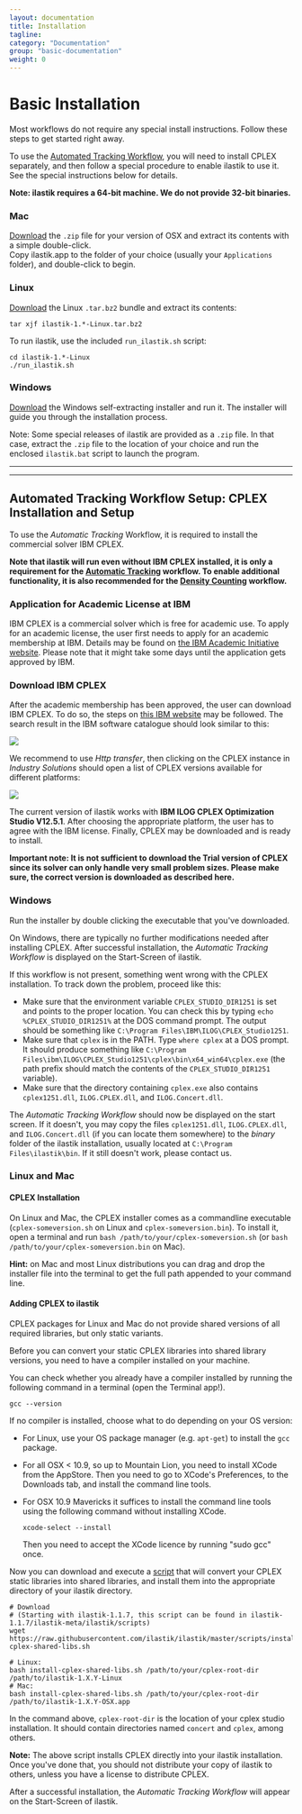 ```yaml
---
layout: documentation
title: Installation
tagline: 
category: "Documentation"
group: "basic-documentation"
weight: 0
---
```


# Basic Installation

Most workflows do not require any special install instructions.  Follow these steps to get started right away.

To use the [Automated Tracking Workflow]({{baseurl}}/documentation/tracking/tracking.html), you will need to 
install CPLEX separately, and then follow a special procedure to enable ilastik to use it.  
See the special instructions below for details.

**Note: ilastik requires a 64-bit machine.  We do not provide 32-bit binaries.**

### Mac

[Download]({{site.baseurl}}/download.html) the `.zip` file for your version of OSX and extract its contents with a simple double-click.  
Copy ilastik.app to the folder of your choice (usually your `Applications` folder), and double-click to begin. 

### Linux

[Download]({{site.baseurl}}/download.html) the Linux `.tar.bz2` bundle and extract its contents:

    tar xjf ilastik-1.*-Linux.tar.bz2

To run ilastik, use the included `run_ilastik.sh` script:

    cd ilastik-1.*-Linux
    ./run_ilastik.sh

### Windows

[Download]({{site.baseurl}}/download.html) the Windows self-extracting installer and run it.
The installer will guide you through the installation process.

Note: Some special releases of ilastik are provided as a `.zip` file.  In that case, extract the 
`.zip` file to the location of your choice and run the enclosed `ilastik.bat` script to launch the program.

-----------------

-----------------

## Automated Tracking Workflow Setup: CPLEX Installation and Setup<a name="cplex-setup"></a>

To use the *Automatic Tracking* Workflow, it is required to install the commercial solver IBM CPLEX. 

**Note that ilastik will run even without IBM CPLEX installed, it is only a requirement for the [Automatic Tracking]({{baseurl}}/documentation/tracking/tracking.html) workflow.
To enable additional functionality, it is also recommended for the [Density Counting]({{baseurl}}/documentation/counting/counting.html) workflow.**

### Application for Academic License at IBM

IBM CPLEX is a commercial solver which is free for academic use.
To apply for an academic license, the user first needs to apply for an 
academic membership at IBM. Details may be found on
[the IBM Academic Initiative website](http://www-03.ibm.com/ibm/university/academic/pub/page/membership).
Please note that it might take some days until the application gets approved by IBM.

### Download IBM CPLEX

After the academic membership has been approved, the user can download IBM CPLEX. To do so, 
the steps on [this IBM website](http://www-03.ibm.com/ibm/university/academic/pub/jsps/assetredirector.jsp?asset_id=1070)
may be followed. 
The search result in the IBM software catalogue should look similar to this:

<a href="./fig/ibm_search_result.jpg" data-toggle="lightbox">
<img src="./fig/ibm_search_result.jpg" class="img-responsive"></a>

We recommend to use *Http transfer*, then clicking on the CPLEX instance in *Industry Solutions* should open
a list of CPLEX versions available for different platforms:

<a href="./fig/cplex_result.jpg" data-toggle="lightbox">
<img src="./fig/cplex_result.jpg" class="img-responsive"></a>

The current version of ilastik works with 
**IBM ILOG CPLEX Optimization Studio V12.5.1**.
After choosing the appropriate platform, the user has to agree with the IBM license. 
Finally, CPLEX may be downloaded and is ready to install.

**Important note: It is not sufficient to download the Trial version of CPLEX since its solver can only handle
very small problem sizes. Please make sure, the correct version is downloaded as described here.**

### Windows

Run the installer by double clicking the executable that you've downloaded.

On Windows, there are typically no further modifications needed after installing CPLEX. 
After successful installation, the *Automatic Tracking Workflow* is displayed on the Start-Screen of ilastik.

If this workflow is not present, something went wrong with the CPLEX installation. To track down the problem, proceed like this:
* Make sure that the environment variable `CPLEX_STUDIO_DIR1251` is set and points to the proper location. You can check this by typing `echo %CPLEX_STUDIO_DIR1251%` at the DOS command prompt. The output should be something like `C:\Program Files\IBM\ILOG\CPLEX_Studio1251`.
* Make sure that `cplex` is in the PATH. Type `where cplex` at a DOS prompt. It should produce something like `C:\Program Files\ibm\ILOG\CPLEX_Studio1251\cplex\bin\x64_win64\cplex.exe` (the path prefix should match the contents of the `CPLEX_STUDIO_DIR1251` variable).
* Make sure that the directory containing `cplex.exe` also contains `cplex1251.dll`, `ILOG.CPLEX.dll`, and `ILOG.Concert.dll`. 

The *Automatic Tracking Workflow* should now be displayed on the start screen. If it doesn't, you may copy the files `cplex1251.dll`, `ILOG.CPLEX.dll`, and `ILOG.Concert.dll` (if you can locate them somewhere) to the *binary* folder of the ilastik installation, usually located at `C:\Program Files\ilastik\bin`. If it still doesn't work, please contact us.


### Linux and Mac

#### CPLEX Installation

On Linux and Mac, the CPLEX installer comes as a commandline executable (`cplex-someversion.sh` on Linux and `cplex-someversion.bin`). 
To install it, open a terminal and run `bash /path/to/your/cplex-someversion.sh` (or `bash /path/to/your/cplex-someversion.bin` on Mac).

**Hint:** on Mac and most Linux distributions you can drag and drop the installer file into the terminal to get the full path appended to your command line. 

#### Adding CPLEX to ilastik

CPLEX packages for Linux and Mac do not provide shared versions of all required libraries, but only static variants.

Before you can convert your static CPLEX libraries into shared library versions, you need to have a compiler installed on your machine.

You can check whether you already have a compiler installed by running the following command in a terminal (open the Terminal app!).
    
    gcc --version

If no compiler is installed, choose what to do depending on your OS version:

- For Linux, use your OS package manager (e.g. `apt-get`) to install the `gcc` package.
- For all OSX < 10.9, so up to Mountain Lion, you need to install XCode from the AppStore. Then you need to go to XCode's Preferences, to the Downloads tab, and install the command line tools.
- For OSX 10.9 Mavericks it suffices to install the command line tools using the following command without installing XCode.

      xcode-select --install

  Then you need to accept the XCode licence by running "sudo gcc" once.

Now you can download and execute a [script][] that will convert your CPLEX static libraries into shared libraries, and install them into the appropriate directory of your ilastik directory.

    # Download
    # (Starting with ilastik-1.1.7, this script can be found in ilastik-1.1.7/ilastik-meta/ilastik/scripts)
    wget https://raw.githubusercontent.com/ilastik/ilastik/master/scripts/install-cplex-shared-libs.sh
    
    # Linux:
    bash install-cplex-shared-libs.sh /path/to/your/cplex-root-dir /path/to/ilastik-1.X.Y-Linux
    # Mac:
    bash install-cplex-shared-libs.sh /path/to/your/cplex-root-dir /path/to/ilastik-1.X.Y-OSX.app

In the command above, `cplex-root-dir` is the location of your cplex studio installation. It should contain directories named `concert` and `cplex`, among others.

**Note:** The above script installs CPLEX directly into your ilastik installation.  Once you've done that, you should not distribute your copy of ilastik to others, unless you have a license to distribute CPLEX.

[script]: https://github.com/ilastik/ilastik/blob/master/scripts/install-cplex-shared-libs.sh

After a successful installation, the *Automatic Tracking Workflow* will appear on the Start-Screen of ilastik.

